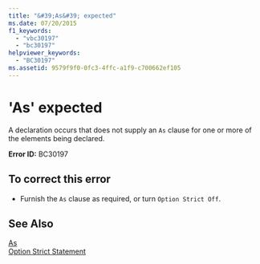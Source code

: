 ```yaml
---
title: "&#39;As&#39; expected"
ms.date: 07/20/2015
f1_keywords: 
  - "vbc30197"
  - "bc30197"
helpviewer_keywords: 
  - "BC30197"
ms.assetid: 9579f9f0-0fc3-4ffc-a1f9-c700662ef105
---
```

# &#39;As&#39; expected
A declaration occurs that does not supply an `As` clause for one or more of the elements being declared.  
  
 **Error ID:** BC30197  
  
## To correct this error  
  
- Furnish the `As` clause as required, or turn `Option Strict Off`.  
  
## See Also  
 [As](../../visual-basic/language-reference/statements/as-clause.md)  
 [Option Strict Statement](../../visual-basic/language-reference/statements/option-strict-statement.md)
